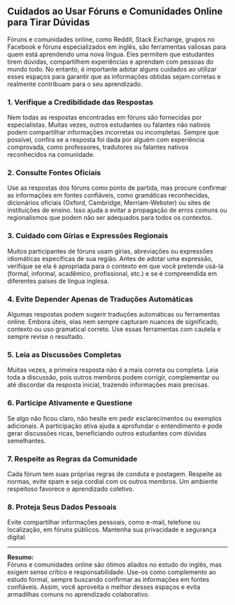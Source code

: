 
## Cuidados ao Usar Fóruns e Comunidades Online para Tirar Dúvidas

Fóruns e comunidades online, como Reddit, Stack Exchange, grupos no Facebook e fóruns especializados em inglês, são ferramentas valiosas para quem está aprendendo uma nova língua. Eles permitem que estudantes tirem dúvidas, compartilhem experiências e aprendam com pessoas do mundo todo. No entanto, é importante adotar alguns cuidados ao utilizar esses espaços para garantir que as informações obtidas sejam corretas e realmente contribuam para o seu aprendizado.

### 1. **Verifique a Credibilidade das Respostas**

Nem todas as respostas encontradas em fóruns são fornecidas por especialistas. Muitas vezes, outros estudantes ou falantes não nativos podem compartilhar informações incorretas ou incompletas. Sempre que possível, confira se a resposta foi dada por alguém com experiência comprovada, como professores, tradutores ou falantes nativos reconhecidos na comunidade.

### 2. **Consulte Fontes Oficiais**

Use as respostas dos fóruns como ponto de partida, mas procure confirmar as informações em fontes confiáveis, como gramáticas reconhecidas, dicionários oficiais (Oxford, Cambridge, Merriam-Webster) ou sites de instituições de ensino. Isso ajuda a evitar a propagação de erros comuns ou regionalismos que podem não ser adequados para todos os contextos.

### 3. **Cuidado com Gírias e Expressões Regionais**

Muitos participantes de fóruns usam gírias, abreviações ou expressões idiomáticas específicas de sua região. Antes de adotar uma expressão, verifique se ela é apropriada para o contexto em que você pretende usá-la (formal, informal, acadêmico, profissional, etc.) e se é compreendida em diferentes países de língua inglesa.

### 4. **Evite Depender Apenas de Traduções Automáticas**

Algumas respostas podem sugerir traduções automáticas ou ferramentas online. Embora úteis, elas nem sempre capturam nuances de significado, contexto ou uso gramatical correto. Use essas ferramentas com cautela e sempre revise o resultado.

### 5. **Leia as Discussões Completas**

Muitas vezes, a primeira resposta não é a mais correta ou completa. Leia toda a discussão, pois outros membros podem corrigir, complementar ou até discordar da resposta inicial, trazendo informações mais precisas.

### 6. **Participe Ativamente e Questione**

Se algo não ficou claro, não hesite em pedir esclarecimentos ou exemplos adicionais. A participação ativa ajuda a aprofundar o entendimento e pode gerar discussões ricas, beneficiando outros estudantes com dúvidas semelhantes.

### 7. **Respeite as Regras da Comunidade**

Cada fórum tem suas próprias regras de conduta e postagem. Respeite as normas, evite spam e seja cordial com os outros membros. Um ambiente respeitoso favorece o aprendizado coletivo.

### 8. **Proteja Seus Dados Pessoais**

Evite compartilhar informações pessoais, como e-mail, telefone ou localização, em fóruns públicos. Mantenha sua privacidade e segurança digital.

---

**Resumo:**  
Fóruns e comunidades online são ótimos aliados no estudo do inglês, mas exigem senso crítico e responsabilidade. Use-os como complemento ao estudo formal, sempre buscando confirmar as informações em fontes confiáveis. Assim, você aproveita o melhor desses espaços e evita armadilhas comuns no aprendizado colaborativo.

```
